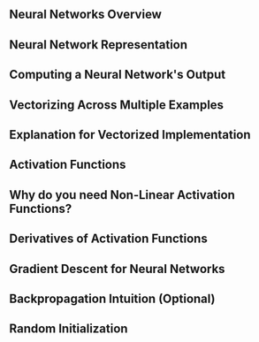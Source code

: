 ## Neural Networks Overview

## Neural Network Representation

## Computing a Neural Network's Output

## Vectorizing Across Multiple Examples

## Explanation for Vectorized Implementation

## Activation Functions

## Why do you need Non-Linear Activation Functions?

## Derivatives of Activation Functions

## Gradient Descent for Neural Networks

## Backpropagation Intuition (Optional)

## Random Initialization